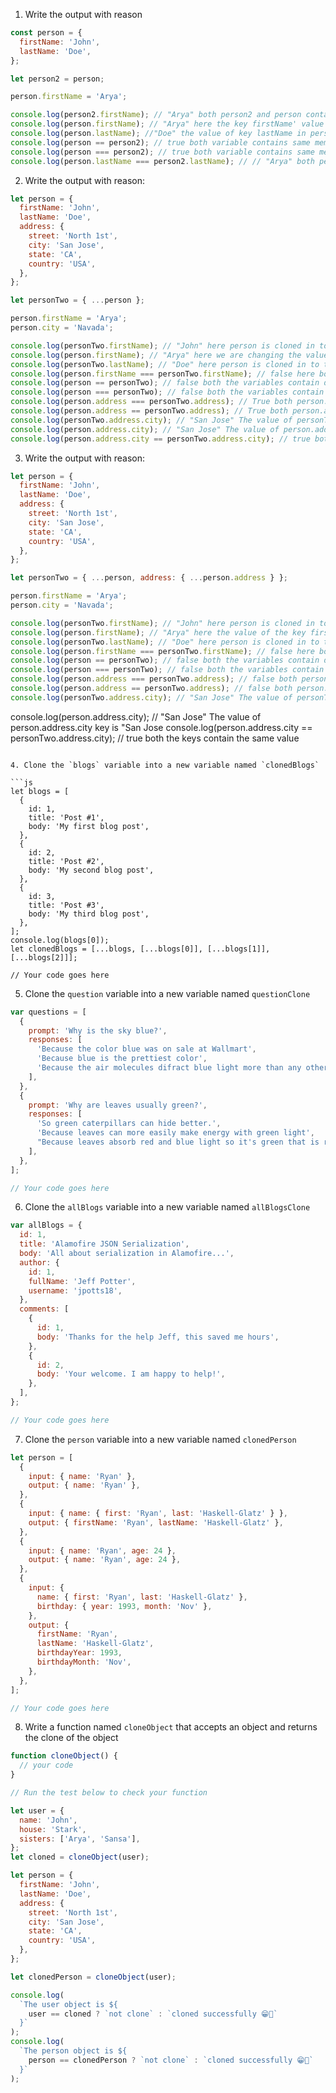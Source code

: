 1. Write the output with reason

```js
const person = {
  firstName: 'John',
  lastName: 'Doe',
};

let person2 = person;

person.firstName = 'Arya';

console.log(person2.firstName); // "Arya" both person2 and person contains the same memory address if any change made by any othe variable it will be reflected in both
console.log(person.firstName); // "Arya" here the key firstName' value is changed to Arya
console.log(person.lastName); //"Doe" the value of key lastName in person object is "Doe"
console.log(person == person2); // true both variable contains same memory address
console.log(person === person2); // true both variable contains same memory address
console.log(person.lastName === person2.lastName); // // "Arya" both person2 and person contains the same memory address if any change made by any othe variable it will be reflected in both
```

2. Write the output with reason:

```js
let person = {
  firstName: 'John',
  lastName: 'Doe',
  address: {
    street: 'North 1st',
    city: 'San Jose',
    state: 'CA',
    country: 'USA',
  },
};

let personTwo = { ...person };

person.firstName = 'Arya';
person.city = 'Navada';

console.log(personTwo.firstName); // "John" here person is cloned in to the variable personTwo so both contains different memory address
console.log(person.firstName); // "Arya" here we are changing the value of the key firstName in the object person to "Arya"
console.log(personTwo.lastName); // "Doe" here person is cloned in to the variable personTwo so both contains different memory address
console.log(person.firstName === personTwo.firstName); // false here both person.firstName and personTwo.firstName contains different value
console.log(person == personTwo); // false both the variables contain different memory address
console.log(person === personTwo); // false both the variables contain different memory address
console.log(person.address === personTwo.address); // True both person.address and person2.address contain the same memory address
console.log(person.address == personTwo.address); // True both person.address and person2.address contain the same memory address
console.log(personTwo.address.city); // "San Jose" The value of personTwo.address.city key is "San Jose"
console.log(person.address.city); // "San Jose" The value of person.address.city key is "San Jose"
console.log(person.address.city == personTwo.address.city); // true both the keys contain the same value
```

3. Write the output with reason:

```js
let person = {
  firstName: 'John',
  lastName: 'Doe',
  address: {
    street: 'North 1st',
    city: 'San Jose',
    state: 'CA',
    country: 'USA',
  },
};

let personTwo = { ...person, address: { ...person.address } };

person.firstName = 'Arya';
person.city = 'Navada';

console.log(personTwo.firstName); // "John" here person is cloned in to the variable personTwo
console.log(person.firstName); // "Arya" here the value of the key firstName is changed to "Arya"
console.log(personTwo.lastName); // "Doe" here person is cloned in to the variable personTwo
console.log(person.firstName === personTwo.firstName); // false here both person.firstName and personTwo.firstName contains different value
console.log(person == personTwo); // false both the variables contain different memory address
console.log(person === personTwo); // false both the variables contain different memory address
console.log(person.address === personTwo.address); // false both person.address and personTwo.address contains diffrent memory address because in personTwo we are deep cloning the key person.address
console.log(person.address == personTwo.address); // false both person.address and personTwo.address contains diffrent memory address because in personTwo we are deep cloning the key person.address
console.log(personTwo.address.city); // "San Jose" The value of personTwo.address.city key is "San Jose
```
console.log(person.address.city); // "San Jose" The value of person.address.city key is "San Jose
console.log(person.address.city == personTwo.address.city); // true both the keys contain the same value
```

4. Clone the `blogs` variable into a new variable named `clonedBlogs`

```js
let blogs = [
  {
    id: 1,
    title: 'Post #1',
    body: 'My first blog post',
  },
  {
    id: 2,
    title: 'Post #2',
    body: 'My second blog post',
  },
  {
    id: 3,
    title: 'Post #3',
    body: 'My third blog post',
  },
];
console.log(blogs[0]);
let clonedBlogs = [...blogs, [...blogs[0]], [...blogs[1]], [...blogs[2]]];

// Your code goes here
```

5. Clone the `question` variable into a new variable named `questionClone`

```js
var questions = [
  {
    prompt: 'Why is the sky blue?',
    responses: [
      'Because the color blue was on sale at Wallmart',
      'Because blue is the prettiest color',
      'Because the air molecules difract blue light more than any other color',
    ],
  },
  {
    prompt: 'Why are leaves usually green?',
    responses: [
      'So green caterpillars can hide better.',
      'Because leaves can more easily make energy with green light',
      "Because leaves absorb red and blue light so it's green that is reflected",
    ],
  },
];

// Your code goes here
```

6. Clone the `allBlogs` variable into a new variable named `allBlogsClone`

```js
var allBlogs = {
  id: 1,
  title: 'Alamofire JSON Serialization',
  body: 'All about serialization in Alamofire...',
  author: {
    id: 1,
    fullName: 'Jeff Potter',
    username: 'jpotts18',
  },
  comments: [
    {
      id: 1,
      body: 'Thanks for the help Jeff, this saved me hours',
    },
    {
      id: 2,
      body: 'Your welcome. I am happy to help!',
    },
  ],
};

// Your code goes here
```

7. Clone the `person` variable into a new variable named `clonedPerson`

```js
let person = [
  {
    input: { name: 'Ryan' },
    output: { name: 'Ryan' },
  },
  {
    input: { name: { first: 'Ryan', last: 'Haskell-Glatz' } },
    output: { firstName: 'Ryan', lastName: 'Haskell-Glatz' },
  },
  {
    input: { name: 'Ryan', age: 24 },
    output: { name: 'Ryan', age: 24 },
  },
  {
    input: {
      name: { first: 'Ryan', last: 'Haskell-Glatz' },
      birthday: { year: 1993, month: 'Nov' },
    },
    output: {
      firstName: 'Ryan',
      lastName: 'Haskell-Glatz',
      birthdayYear: 1993,
      birthdayMonth: 'Nov',
    },
  },
];

// Your code goes here
```

8. Write a function named `cloneObject` that accepts an object and returns the clone of the object

```js
function cloneObject() {
  // your code
}

// Run the test below to check your function

let user = {
  name: 'John',
  house: 'Stark',
  sisters: ['Arya', 'Sansa'],
};
let cloned = cloneObject(user);

let person = {
  firstName: 'John',
  lastName: 'Doe',
  address: {
    street: 'North 1st',
    city: 'San Jose',
    state: 'CA',
    country: 'USA',
  },
};

let clonedPerson = cloneObject(user);

console.log(
  `The user object is ${
    user == cloned ? `not clone` : `cloned successfully 😁👑`
  }`
);
console.log(
  `The person object is ${
    person == clonedPerson ? `not clone` : `cloned successfully 😁👑`
  }`
);
```
